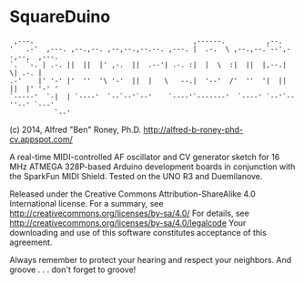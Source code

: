 SquareDuino
===========

     ,---.                                       ,------.          ,--.   
    '   .-'  ,---. ,--.,--. ,--,--.,--.--. ,---. |  .-.  \ ,--.,--.`--',--,--,  ,---.
    `.  `-. | .-. ||  ||  |' ,-.  ||  .--'| .-. :|  |  \  :|  ||  |,--.|      \| .-. |
    .-'    |' '-' |'  ''  '\ '-'  ||  |   \   --.|  '--'  /'  ''  '|  ||  ||  |' '-' '
    `-----'  `-|  | `----'  `--`--'`--'    `----'`-------'  `----' `--'`--''--' `---'
               `--'

(c) 2014, Alfred "Ben" Roney, Ph.D.
http://alfred-b-roney-phd-cv.appspot.com/

A real-time MIDI-controlled AF oscillator and CV generator sketch for
16 MHz ATMEGA 328P-based Arduino development boards in conjunction with
the SparkFun MIDI Shield. Tested on the UNO R3 and Duemilanove.
 
Released under the Creative Commons Attribution-ShareAlike 4.0 International
license. For a summary, see http://creativecommons.org/licenses/by-sa/4.0/
For details, see http://creativecommons.org/licenses/by-sa/4.0/legalcode
Your downloading and use of this software constitutes acceptance of this
agreement.

Always remember to protect your hearing and respect your neighbors.
And groove . . . don't forget to groove!
